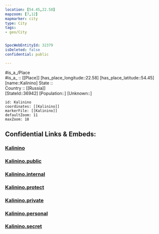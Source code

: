 ```yaml
---
location: [54.45,22.58] 
mapzoom: [7,12] 
mapmarker: city 
type: City
tags:
- geo/City


SpocWebEntityId: 32379
isDeleted: false
confidential: public

---
```

#is_a_/Place  
#is_a_ :: [[Place]] 
[has_place_longitude::22.58] 
[has_place_latitude::54.45] 
[name::Kalinino] 
State ::  
Country :: [[Russia]]  
[StateId::36942] 
[Population::] 
[Unknown::] 


```leaflet
id: Kalinino
coordinates: [[Kalinino]] 
markerFile: [[Kalinino]] 
defaultZoom: 11 
maxZoom: 18
```


## Confidential Links & Embeds: 

### [Kalinino](/_Standards/Earth/Continent/Europe/Europe~East/Russia/Russia~NorthWest/Kaliningrad~Oblast/City/Kalinino.md) 

### [Kalinino.public](/_public/Earth/Continent/Europe/Europe~East/Russia/Russia~NorthWest/Kaliningrad~Oblast/City/Kalinino.public.md) 

### [Kalinino.internal](/_internal/Earth/Continent/Europe/Europe~East/Russia/Russia~NorthWest/Kaliningrad~Oblast/City/Kalinino.internal.md) 

### [Kalinino.protect](/_protect/Earth/Continent/Europe/Europe~East/Russia/Russia~NorthWest/Kaliningrad~Oblast/City/Kalinino.protect.md) 

### [Kalinino.private](/_private/Earth/Continent/Europe/Europe~East/Russia/Russia~NorthWest/Kaliningrad~Oblast/City/Kalinino.private.md) 

### [Kalinino.personal](/_personal/Earth/Continent/Europe/Europe~East/Russia/Russia~NorthWest/Kaliningrad~Oblast/City/Kalinino.personal.md) 

### [Kalinino.secret](/_secret/Earth/Continent/Europe/Europe~East/Russia/Russia~NorthWest/Kaliningrad~Oblast/City/Kalinino.secret.md)


